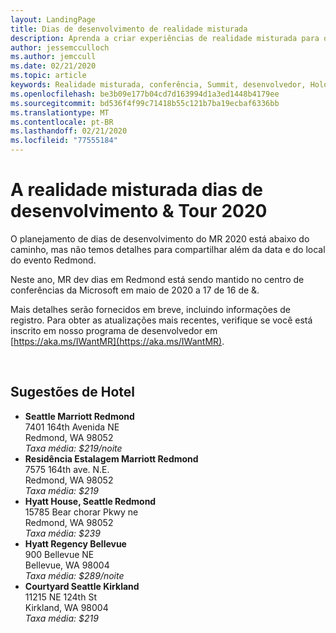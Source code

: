 ```yaml
---
layout: LandingPage
title: Dias de desenvolvimento de realidade misturada
description: Aprenda a criar experiências de realidade misturada para o HoloLens e headsets imersivos.
author: jessemcculloch
ms.author: jemccull
ms.date: 02/21/2020
ms.topic: article
keywords: Realidade misturada, conferência, Summit, desenvolvedor, HoloLens, HoloLens 2, Kinect
ms.openlocfilehash: be3b09e177b04cd7d163994d1a3ed1448b4179ee
ms.sourcegitcommit: bd536f4f99c71418b55c121b7ba19ecbaf6336bb
ms.translationtype: MT
ms.contentlocale: pt-BR
ms.lasthandoff: 02/21/2020
ms.locfileid: "77555184"
---
```

# <a name="mixed-reality-dev-days--tour-2020"></a>A realidade misturada dias de desenvolvimento & Tour 2020

O planejamento de dias de desenvolvimento do MR 2020 está abaixo do caminho, mas não temos detalhes para compartilhar além da data e do local do evento Redmond.

Neste ano, MR dev dias em Redmond está sendo mantido no centro de conferências da Microsoft em maio de 2020 a 17 de 16 de &.

Mais detalhes serão fornecidos em breve, incluindo informações de registro.  Para obter as atualizações mais recentes, verifique se você está inscrito em nosso programa de desenvolvedor em [https://aka.ms/IWantMR](https://aka.ms/IWantMR).



</br>

## <a name="hotel-suggestions"></a>Sugestões de Hotel

* **Seattle Marriott Redmond**</br>
  7401 164th Avenida NE</br>
  Redmond, WA 98052</br>
  _Taxa média: $219/noite_
* **Residência Estalagem Marriott Redmond**</br>
  7575 164th ave. N.E.</br>
  Redmond, WA 98052</br>
  _Taxa média: $219_
* **Hyatt House, Seattle Redmond**</br>
  15785 Bear chorar Pkwy ne</br>
  Redmond, WA 98052</br>
  _Taxa média: $239_
* **Hyatt Regency Bellevue**</br>
  900 Bellevue NE</br>
  Bellevue, WA 98004</br>
  _Taxa média: $289/noite_
* **Courtyard Seattle Kirkland**</br>
  11215 NE 124th St</br>
  Kirkland, WA 98004</br>
  _Taxa média: $219_

